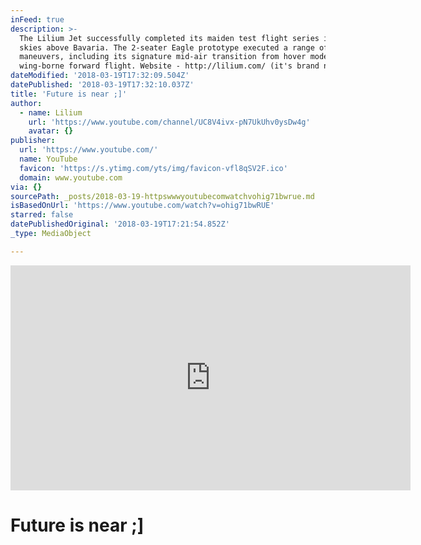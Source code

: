 ```yaml
---
inFeed: true
description: >-
  The Lilium Jet successfully completed its maiden test flight series in the
  skies above Bavaria. The 2-seater Eagle prototype executed a range of complex
  maneuvers, including its signature mid-air transition from hover mode to
  wing-borne forward flight. Website - http://lilium.com/ (it's brand new!)
dateModified: '2018-03-19T17:32:09.504Z'
datePublished: '2018-03-19T17:32:10.037Z'
title: 'Future is near ;]'
author:
  - name: Lilium
    url: 'https://www.youtube.com/channel/UC8V4ivx-pN7UkUhv0ysDw4g'
    avatar: {}
publisher:
  url: 'https://www.youtube.com/'
  name: YouTube
  favicon: 'https://s.ytimg.com/yts/img/favicon-vfl8qSV2F.ico'
  domain: www.youtube.com
via: {}
sourcePath: _posts/2018-03-19-httpswwwyoutubecomwatchvohig71bwrue.md
isBasedOnUrl: 'https://www.youtube.com/watch?v=ohig71bwRUE'
starred: false
datePublishedOriginal: '2018-03-19T17:21:54.852Z'
_type: MediaObject

---
```

<iframe src="https://cdn.embedly.com/widgets/media.html?src=https%3A%2F%2Fwww.youtube.com%2Fembed%2Fohig71bwRUE%3Ffeature%3Doembed&amp;url=http%3A%2F%2Fwww.youtube.com%2Fwatch%3Fv%3Dohig71bwRUE&amp;image=https%3A%2F%2Fi.ytimg.com%2Fvi%2Fohig71bwRUE%2Fhqdefault.jpg&amp;key=a715cf41cc93453ca338d350cd26f87b&amp;type=text%2Fhtml&amp;schema=youtube" width="640" height="360" scrolling="no" frameborder="0" allowfullscreen="" style=""></iframe>

# Future is near ;\]